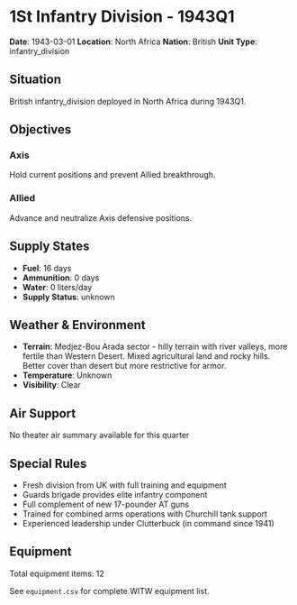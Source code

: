 # 1St Infantry Division - 1943Q1

**Date**: 1943-03-01
**Location**: North Africa
**Nation**: British
**Unit Type**: infantry_division

## Situation

British infantry_division deployed in North Africa during 1943Q1.

## Objectives

### Axis
Hold current positions and prevent Allied breakthrough.

### Allied
Advance and neutralize Axis defensive positions.

## Supply States

- **Fuel**: 16 days
- **Ammunition**: 0 days
- **Water**: 0 liters/day
- **Supply Status**: unknown

## Weather & Environment

- **Terrain**: Medjez-Bou Arada sector - hilly terrain with river valleys, more fertile than Western Desert. Mixed agricultural land and rocky hills. Better cover than desert but more restrictive for armor.
- **Temperature**: Unknown
- **Visibility**: Clear

## Air Support

No theater air summary available for this quarter

## Special Rules

- Fresh division from UK with full training and equipment
- Guards brigade provides elite infantry component
- Full complement of new 17-pounder AT guns
- Trained for combined arms operations with Churchill tank support
- Experienced leadership under Clutterbuck (in command since 1941)

## Equipment

Total equipment items: 12

See `equipment.csv` for complete WITW equipment list.
